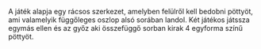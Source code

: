 A játék alapja egy rácsos szerkezet, amelyben felülről kell bedobni pöttyöt, ami valamelyik függőleges oszlop alsó sorában landol. Két játékos játssza egymás ellen és az győz aki összefüggő sorban kirak 4 egyforma színű pöttyöt.
